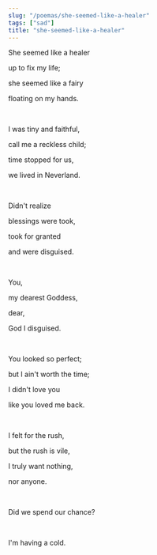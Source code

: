 ```yaml
---
slug: "/poemas/she-seemed-like-a-healer"
tags: ["sad"]
title: "she-seemed-like-a-healer"
---
```

She seemed like a healer

up to fix my life;

she seemed like a fairy

floating on my hands.

&nbsp;

I was tiny and faithful,

call me a reckless child;

time stopped for us,

we lived in Neverland.

&nbsp;

Didn't realize

blessings were took,

took for granted

and were disguised.

&nbsp;

You,

my dearest Goddess,

dear,

God I disguised.

&nbsp;

You looked so perfect;

but I ain't worth the time;

I didn't love you

like you loved me back.

&nbsp;

I felt for the rush,

but the rush is vile,

I truly want nothing,

nor anyone.

&nbsp;

Did we spend our chance?

&nbsp;

I'm having a cold.